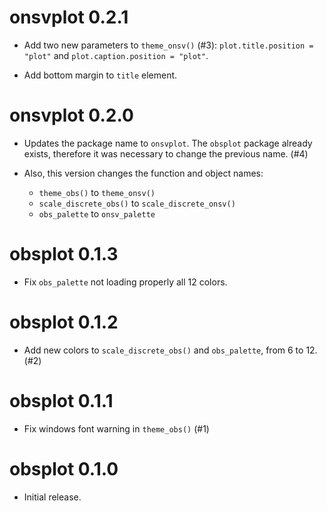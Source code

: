 # onsvplot 0.2.1

* Add two new parameters to `theme_onsv()` (#3): `plot.title.position = "plot"` and `plot.caption.position = "plot"`.

* Add bottom margin to `title` element.


# onsvplot 0.2.0

* Updates the package name to `onsvplot`. The `obsplot` package already exists, therefore it was necessary to change the previous name. (#4)

* Also, this version changes the function and object names:
  * `theme_obs()` to `theme_onsv()`
  * `scale_discrete_obs()` to `scale_discrete_onsv()`
  * `obs_palette` to `onsv_palette`

# obsplot 0.1.3

* Fix `obs_palette` not loading properly all 12 colors.

# obsplot 0.1.2

* Add new colors to `scale_discrete_obs()` and `obs_palette`, from 6 to 12. (#2)

# obsplot 0.1.1

* Fix windows font warning in `theme_obs()` (#1)

# obsplot 0.1.0

* Initial release.
